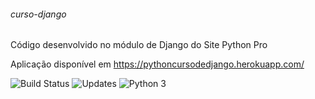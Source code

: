 ###### curso-django

Código desenvolvido no módulo de Django do Site Python Pro

Aplicação disponível em https://pythoncursodedjango.herokuapp.com/


<img src="https://travis-ci.com/Dodots/curso_django.svg?branch=master" alt="Build Status" />

<img src="https://pyup.io/repos/github/Dodots/curso_django/shield.svg" alt="Updates" />

<img src="https://pyup.io/repos/github/Dodots/curso_django/python-3-shield.svg" alt="Python 3" />